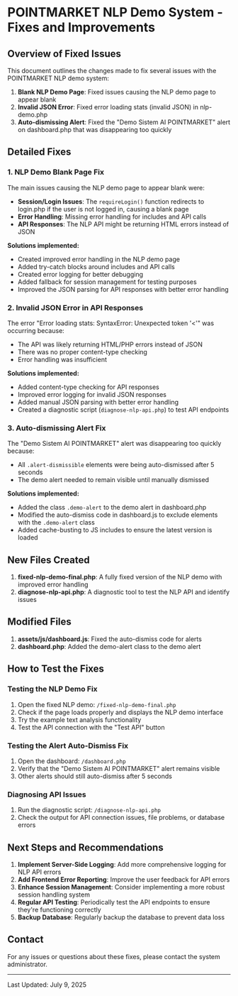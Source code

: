 # POINTMARKET NLP Demo System - Fixes and Improvements

## Overview of Fixed Issues

This document outlines the changes made to fix several issues with the POINTMARKET NLP demo system:

1. **Blank NLP Demo Page**: Fixed issues causing the NLP demo page to appear blank
2. **Invalid JSON Error**: Fixed error loading stats (invalid JSON) in nlp-demo.php
3. **Auto-dismissing Alert**: Fixed the "Demo Sistem AI POINTMARKET" alert on dashboard.php that was disappearing too quickly

## Detailed Fixes

### 1. NLP Demo Blank Page Fix

The main issues causing the NLP demo page to appear blank were:

- **Session/Login Issues**: The `requireLogin()` function redirects to login.php if the user is not logged in, causing a blank page
- **Error Handling**: Missing error handling for includes and API calls
- **API Responses**: The NLP API might be returning HTML errors instead of JSON

**Solutions implemented:**

- Created improved error handling in the NLP demo page
- Added try-catch blocks around includes and API calls
- Created error logging for better debugging
- Added fallback for session management for testing purposes
- Improved the JSON parsing for API responses with better error handling

### 2. Invalid JSON Error in API Responses

The error "Error loading stats: SyntaxError: Unexpected token '<'" was occurring because:

- The API was likely returning HTML/PHP errors instead of JSON
- There was no proper content-type checking
- Error handling was insufficient

**Solutions implemented:**

- Added content-type checking for API responses
- Improved error logging for invalid JSON responses
- Added manual JSON parsing with better error handling
- Created a diagnostic script (`diagnose-nlp-api.php`) to test API endpoints

### 3. Auto-dismissing Alert Fix

The "Demo Sistem AI POINTMARKET" alert was disappearing too quickly because:

- All `.alert-dismissible` elements were being auto-dismissed after 5 seconds
- The demo alert needed to remain visible until manually dismissed

**Solutions implemented:**

- Added the class `.demo-alert` to the demo alert in dashboard.php
- Modified the auto-dismiss code in dashboard.js to exclude elements with the `.demo-alert` class
- Added cache-busting to JS includes to ensure the latest version is loaded

## New Files Created

1. **fixed-nlp-demo-final.php**: A fully fixed version of the NLP demo with improved error handling
2. **diagnose-nlp-api.php**: A diagnostic tool to test the NLP API and identify issues

## Modified Files

1. **assets/js/dashboard.js**: Fixed the auto-dismiss code for alerts
2. **dashboard.php**: Added the demo-alert class to the demo alert

## How to Test the Fixes

### Testing the NLP Demo Fix

1. Open the fixed NLP demo: `/fixed-nlp-demo-final.php`
2. Check if the page loads properly and displays the NLP demo interface
3. Try the example text analysis functionality
4. Test the API connection with the "Test API" button

### Testing the Alert Auto-Dismiss Fix

1. Open the dashboard: `/dashboard.php`
2. Verify that the "Demo Sistem AI POINTMARKET" alert remains visible
3. Other alerts should still auto-dismiss after 5 seconds

### Diagnosing API Issues

1. Run the diagnostic script: `/diagnose-nlp-api.php`
2. Check the output for API connection issues, file problems, or database errors

## Next Steps and Recommendations

1. **Implement Server-Side Logging**: Add more comprehensive logging for NLP API errors
2. **Add Frontend Error Reporting**: Improve the user feedback for API errors
3. **Enhance Session Management**: Consider implementing a more robust session handling system
4. **Regular API Testing**: Periodically test the API endpoints to ensure they're functioning correctly
5. **Backup Database**: Regularly backup the database to prevent data loss

## Contact

For any issues or questions about these fixes, please contact the system administrator.

---

Last Updated: July 9, 2025
